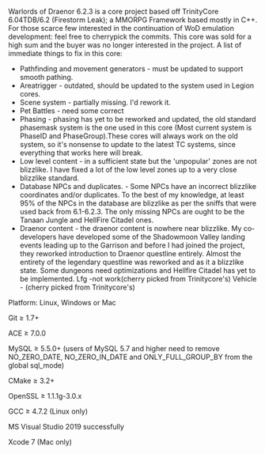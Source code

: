 Warlords of Draenor 6.2.3 is a core project based off TrinityCore 6.04TDB/6.2 (Firestorm Leak); a MMORPG Framework based mostly in C++.
For those scarce few interested in the continuation of WoD emulation development: feel free to cherrypick the commits. This core was sold for a high sum and the buyer was no longer interested in the project. A list of immediate things to fix in this core:
* Pathfinding and movement generators - must be updated to support smooth pathing.
* Areatrigger - outdated, should be updated to the system used in Legion cores.
* Scene system - partially missing. I'd rework it.
* Pet Battles - need some correct 
* Phasing - phasing has yet to be reworked and updated, the old standard phasemask system is the one used in this core (Most current system is PhaseID and PhaseGroup).These cores will always work on the old system, so it's nonsense to update to the latest TC systems, since everything that works here will break.
* Low level content - in a sufficient state but the 'unpopular' zones are not blizzlike. I have fixed a lot of the low level zones up to a very close blizzlike standard.
* Database NPCs and duplicates. - Some NPCs have an incorrect blizzlike coordinates and/or duplicates. To the best of my knowledge, at least 95% of the NPCs in the database are blizzlike as per the sniffs that were used back from 6.1-6.2.3. The only missing NPCs are ought to be the Tanaan Jungle and HellFire Citadel ones.
* Draenor content - the draenor content is nowhere near blizzlike. My co-developers have developed some of the Shadowmoon Valley landing events leading up to the Garrison and before I had joined the project, they reworked introduction to Draenor questline entirely. Almost the entirety of the legendary questline was reworked and as it a blizzlike state. Some dungeons need optimizations and Hellfire Citadel has yet to be implemented.
Lfg -not work(cherry picked from Trinitycore's)
Vehicle - (cherry picked from Trinitycore's)

Platform: Linux, Windows or Mac
 
Git ≥ 1.7+

ACE ≥ 7.0.0

MySQL ≥ 5.5.0+ (users of MySQL 5.7 and higher need to remove NO_ZERO_DATE, NO_ZERO_IN_DATE and ONLY_FULL_GROUP_BY from the global sql_mode)

CMake ≥ 3.2+

OpenSSL ≥ 1.1.1g-3.0.x

GCC ≥ 4.7.2 (Linux only)

MS Visual Studio 2019 successfully

Xcode 7 (Mac only)
